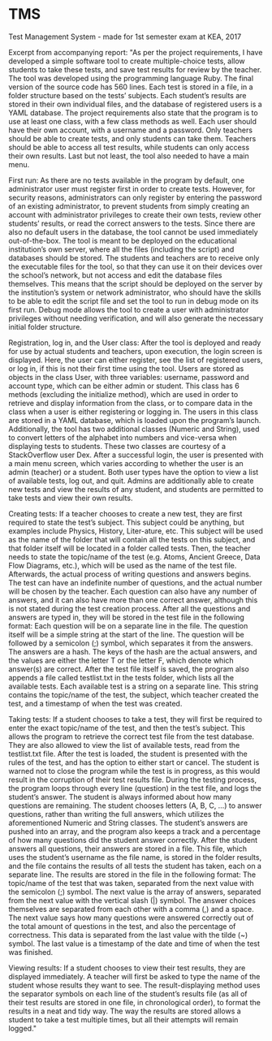 # TMS
Test Management System - made for 1st semester exam at KEA, 2017

Excerpt from accompanying report:
"As per the project requirements, I have developed a simple software tool to create multiple-choice tests, allow students to take these tests, and save test results for review by the teacher.
The tool was developed using the programming language Ruby. The final version of the source code has 560 lines. Each test is stored in a file, in a folder structure based on the tests’ subjects.
Each student’s results are stored in their own individual files, and the database of registered users is a YAML database.
The project requirements also state that the program is to use at least one class, with a few class methods as well. Each user should have their own account, with a username and a password.
Only teachers should be able to create tests, and only students can take them. Teachers should be able to access all test results, while students can only access their own results.
Last but not least, the tool also needed to have a main menu.

First run:
As there are no tests available in the program by default, one administrator user must register first in order to create tests. However, for security reasons, administrators can only register by entering the password of an existing administrator, to prevent students from simply creating an account with administrator privileges to create their own tests, review other students’ results, or read the correct answers to the tests.
Since there are also no default users in the database, the tool cannot be used immediately out-of-the-box. The tool is meant to be deployed on the educational institution’s own server, where all the files (including the script) and databases should be stored. The students and teachers are to receive only the executable files for the tool, so that they can use it on their devices over the school’s network, but not access and edit the database files themselves.
This means that the script should be deployed on the server by the institution’s system or network administrator, who should have the skills to be able to edit the script file and set the tool to run in debug mode on its first run. Debug mode allows the tool to create a user with administrator privileges without needing verification, and will also generate the necessary initial folder structure.

Registration, log in, and the User class:
After the tool is deployed and ready for use by actual students and teachers, upon execution, the login screen is displayed. Here, the user can either register, see the list of registered users, or log in, if this is not their first time using the tool. Users are stored as objects in the class User, with three variables: username, password and account type, which can be either admin or student. This class has 6 methods (excluding the initialize method), which are used in order to retrieve and display information from the class, or to compare data in the class when a user is either registering or logging in.
The users in this class are stored in a YAML database, which is loaded upon the program’s launch. Additionally, the tool has two additional classes (Numeric and String), used to convert letters of the alphabet into numbers and vice-versa when displaying tests to students. These two classes are courtesy of a StackOverflow user Dex.
After a successful login, the user is presented with a main menu screen, which varies according to whether the user is an admin (teacher) or a student. Both user types have the option to view a list of available tests, log out, and quit. Admins are additionally able to create new tests and view the results of any student, and students are permitted to take tests and view their own results.

Creating tests:
If a teacher chooses to create a new test, they are first required to state the test’s subject. This subject could be anything, but examples include Physics, History, Liter-ature, etc. This subject will be used as the name of the folder that will contain all the tests on this subject, and that folder itself will be located in a folder called tests. Then, the teacher needs to state the topic/name of the test (e.g. Atoms, Ancient Greece, Data Flow Diagrams, etc.), which will be used as the name of the test file. Afterwards, the actual process of writing questions and answers begins. The test can have an indefinite number of questions, and the actual number will be chosen by the teacher.
Each question can also have any number of answers, and it can also have more than one correct answer, although this is not stated during the test creation process. After all the questions and answers are typed in, they will be stored in the test file in the following format: Each question will be on a separate line in the file. The question itself will be a simple string at the start of the line. The question will be followed by a semicolon (;) symbol, which separates it from the answers. The answers are a hash. The keys of the hash are the actual answers, and the values are either the letter T or the letter F, which denote which answer(s) are correct. After the test file itself is saved, the program also appends a file called testlist.txt in the tests folder, which lists all the available tests.
Each available test is a string on a separate line. This string contains the topic/name of the test, the subject, which teacher created the test, and a timestamp of when the test was created.

Taking tests:
If a student chooses to take a test, they will first be required to enter the exact topic/name of the test, and then the test’s subject. This allows the program to retrieve the correct test file from the test database. They are also allowed to view the list of available tests, read from the testlist.txt file. After the test is loaded, the student is presented with the rules of the test, and has the option to either start or cancel. The student is warned not to close the program while the test is in progress, as this would result in the corruption of their test results file. During the testing process, the program loops through every line (question) in the test file, and logs the student’s answer. The student is always informed about how many questions are remaining.
The student chooses letters (A, B, C, …) to answer questions, rather than writing the full answers, which utilizes the aforementioned Numeric and String classes. The student’s answers are pushed into an array, and the program also keeps a track and a percentage of how many questions did the student answer correctly. After the student answers all questions, their answers are stored in a file. This file, which uses the student’s username as the file name, is stored in the folder results, and the file contains the results of all tests the student has taken, each on a separate line. The results are stored in the file in the following format: The topic/name of the test that was taken, separated from the next value with the semicolon (;) symbol. 
The next value is the array of answers, separated from the next value with the vertical slash (|) symbol. The answer choices themselves are separated from each other with a comma (,) and a space. The next value says how many questions were answered correctly out of the total amount of questions in the test, and also the percentage of correctness. This data is separated from the last value with the tilde (~) symbol. The last value is a timestamp of the date and time of when the test was finished.

Viewing results:
If a student chooses to view their test results, they are displayed immediately. A teacher will first be asked to type the name of the student whose results they want to see. The result-displaying method uses the separator symbols on each line of the student’s results file (as all of their test results are stored in one file, in chronological order), to format the results in a neat and tidy way. The way the results are stored allows a student to take a test multiple times, but all their attempts will remain logged."
